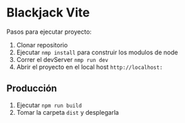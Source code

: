 # Blackjack Vite

Pasos para ejecutar proyecto:

1. Clonar repositorio
2. Ejecutar ```nmp install``` para construir los modulos de node
3. Correr el devServer ```nmp run dev```
4. Abrir el proyecto en el local host ```http://localhost: ```

## Producción

1. Ejecutar ```npm run build```
2. Tomar la carpeta ```dist``` y desplegarla